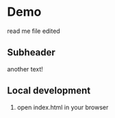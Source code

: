 # Demo

read me file
edited

## Subheader

another text!

## Local development

1. open index.html in your browser